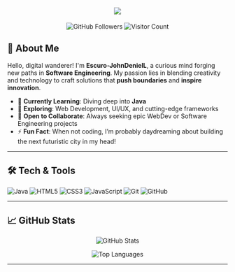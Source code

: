 <!-- 
  WELCOME TO YOUR FUTURISTIC README
  Customize anything you like: colors, badges, text, etc.
  Make sure to replace placeholders with your actual info.
-->

<!-- Banner or ASCII Art -->
<h1 align="center">
  <img src="https://readme-typing-svg.herokuapp.com?color=%2336BCF7&size=40&center=true&vCenter=true&lines=Hey+There!+I'm+Escuro-JohnDenielL;Welcome+to+My+Futuristic+Profile!;Coding+the+Future+One+Line+at+a+Time" />
</h1>

<!-- Profile Badges & Visitor Count -->
<p align="center">
  <img src="https://img.shields.io/github/followers/Escuro-JohnDenielL?label=Follow%20Me&style=social" alt="GitHub Followers" />
  <img src="https://visitor-badge.laobi.icu/badge?page_id=Escuro-JohnDenielL.Escuro-JohnDenielL" alt="Visitor Count" />
</p>

<!-- Introduction -->
## 🚀 About Me
Hello, digital wanderer! I'm **Escuro-JohnDenielL**, a curious mind forging new paths in **Software Engineering**. My passion lies in blending creativity and technology to craft solutions that **push boundaries** and **inspire innovation**.

- 🌱 **Currently Learning**: Diving deep into **Java**  
- 🔭 **Exploring**: Web Development, UI/UX, and cutting-edge frameworks  
- 🤝 **Open to Collaborate**: Always seeking epic WebDev or Software Engineering projects  
- ⚡ **Fun Fact**: When not coding, I’m probably daydreaming about building the next futuristic city in my head!

---

<!-- Tech Stack Section -->
## 🛠 Tech & Tools
<p>
  <!-- Java -->
  <img src="https://img.shields.io/badge/Java-ED8B00?style=for-the-badge&logo=java&logoColor=white" alt="Java" />
  <!-- HTML -->
  <img src="https://img.shields.io/badge/HTML5-E34F26?style=for-the-badge&logo=html5&logoColor=white" alt="HTML5" />
  <!-- CSS -->
  <img src="https://img.shields.io/badge/CSS3-1572B6?style=for-the-badge&logo=css3&logoColor=white" alt="CSS3" />
  <!-- JavaScript -->
  <img src="https://img.shields.io/badge/JavaScript-F7E018?style=for-the-badge&logo=javascript&logoColor=black" alt="JavaScript" />
  <!-- Git -->
  <img src="https://img.shields.io/badge/Git-F05033?style=for-the-badge&logo=git&logoColor=white" alt="Git" />
  <!-- GitHub -->
  <img src="https://img.shields.io/badge/GitHub-181717?style=for-the-badge&logo=github&logoColor=white" alt="GitHub" />
</p>

---

<!-- GitHub Stats & Top Languages -->
## 📈 GitHub Stats
<p align="center">
  <img src="https://github-readme-stats.vercel.app/api?username=Escuro-JohnDenielL&show_icons=true&theme=radical" alt="GitHub Stats" />
</p>
<p align="center">
  <img src="https://github-readme-stats.vercel.app/api/top-langs/?username=Escuro-JohnDenielL&layout=compact&theme=radical" alt="Top Languages" />
</p>

---

<!-- Fancy Divider -->
<p align="center">
  <img
